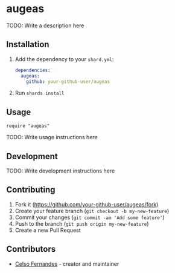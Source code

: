# augeas

TODO: Write a description here

## Installation

1. Add the dependency to your `shard.yml`:

   ```yaml
   dependencies:
     augeas:
       github: your-github-user/augeas
   ```

2. Run `shards install`

## Usage

```crystal
require "augeas"
```

TODO: Write usage instructions here

## Development

TODO: Write development instructions here

## Contributing

1. Fork it (<https://github.com/your-github-user/augeas/fork>)
2. Create your feature branch (`git checkout -b my-new-feature`)
3. Commit your changes (`git commit -am 'Add some feature'`)
4. Push to the branch (`git push origin my-new-feature`)
5. Create a new Pull Request

## Contributors

- [Celso Fernandes](https://github.com/your-github-user) - creator and maintainer
